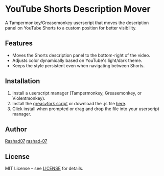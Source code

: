 # YouTube Shorts Description Mover

A Tampermonkey/Greasemonkey userscript that moves the description panel on YouTube Shorts to a custom position for better visibility.

## Features
- Moves the Shorts description panel to the bottom-right of the video.
- Adjusts color dynamically based on YouTube's light/dark theme.
- Keeps the style persistent even when navigating between Shorts.

## Installation
1. Install a userscript manager (Tampermonkey, Greasemonkey, or Violentmonkey).
2. Install the [greasyfork script](https://update.greasyfork.org/scripts/545459/YouTube%20Shorts%20Description%20Mover.user.js) or download the .js file [here](https://github.com/rashad-07/YouTube_Shorts_description_mover/releases/download/1.0.0/YouTube.Shorts.Description.Mover.user.js).
3. Click install when prompted or drag and drop the file into your userscript manager.

## Author
[Rashad07](https://greasyfork.org/en/users/1503913-rashad-07)
[rashad-07](https://github.com/rashad-07)

## License
MIT License – see [LICENSE](LICENSE) for details.

